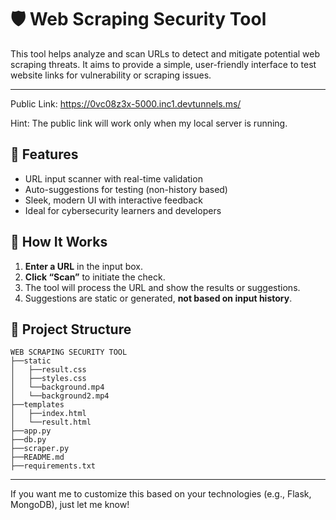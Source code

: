 # 🛡️ Web Scraping Security Tool

This tool helps analyze and scan URLs to detect and mitigate potential web scraping threats.
It aims to provide a simple, user-friendly interface to test website links for vulnerability or scraping issues.

---
Public Link: https://0vc08z3x-5000.inc1.devtunnels.ms/

Hint: The public link will work only when my local server is running.

## 🔧 Features

- URL input scanner with real-time validation
- Auto-suggestions for testing (non-history based)
- Sleek, modern UI with interactive feedback
- Ideal for cybersecurity learners and developers

## 🚀 How It Works

1. **Enter a URL** in the input box.
2. **Click “Scan”** to initiate the check.
3. The tool will process the URL and show the results or suggestions.
4. Suggestions are static or generated, **not based on input history**.

## 📁 Project Structure

```
WEB SCRAPING SECURITY TOOL
├──static
│   ├──result.css
│   ├──styles.css
│   └──background.mp4
│   └──background2.mp4
├──templates
│   ├──index.html
│   └──result.html
├──app.py
├──db.py
├──scraper.py
├──README.md
├──requirements.txt

```
---

If you want me to customize this based on your technologies (e.g., Flask, MongoDB), just let me know!
